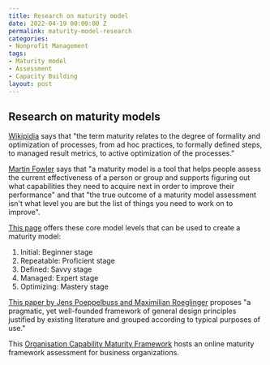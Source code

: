 ```yaml
---
title: Research on maturity model
date: 2022-04-19 00:00:00 Z
permalink: maturity-model-research
categories:
- Nonprofit Management
tags:
- Maturity model
- Assessment
- Capacity Building
layout: post
---
```


## Research on maturity models

[Wikipidia](https://en.wikipedia.org/wiki/Capability_Maturity_Model) says that "the term maturity relates to the degree of formality and optimization of processes, from ad hoc practices, to formally defined steps, to managed result metrics, to active optimization of the processes."

[Martin Fowler](https://martinfowler.com/bliki/MaturityModel.html)  says that "a maturity model is a tool that helps people assess the current effectiveness of a person or group and supports figuring out what capabilities they need to acquire next in order to improve their performance" and that "the true outcome of a maturity model assessment isn't what level you are but the list of things you need to work on to improve".

[This page](https://www.blissfully.com/blog/maturity-model/) offers these core model levels that can be used to create a maturity model: 

1. Initial: Beginner stage
2. Repeatable: Proficient stage
3. Defined: Savvy stage
4. Managed: Expert stage
5. Optimizing: Mastery stage

[This paper by Jens Poeppelbuss and Maximilian Roeglinger](https://www.researchgate.net/publication/221409904_What_makes_a_useful_maturity_model_A_framework_of_general_design_principles_for_maturity_models_and_its_demonstration_in_business_process_management) proposes "a pragmatic, yet well-founded framework of general design principles justified by existing literature and grouped according to typical purposes of use." 

This [Organisation Capability Maturity Framework](https://orgcmf.com/en-gb/pages/home/)  hosts an online maturity framework assessment for business organizations. 

